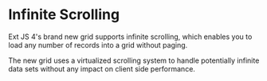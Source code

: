 # Infinite Scrolling #

Ext JS 4's brand new grid supports infinite scrolling, which enables you to load any number of records into a grid without paging.

The new grid uses a virtualized scrolling system to handle potentially infinite data sets without any impact on client side performance.
